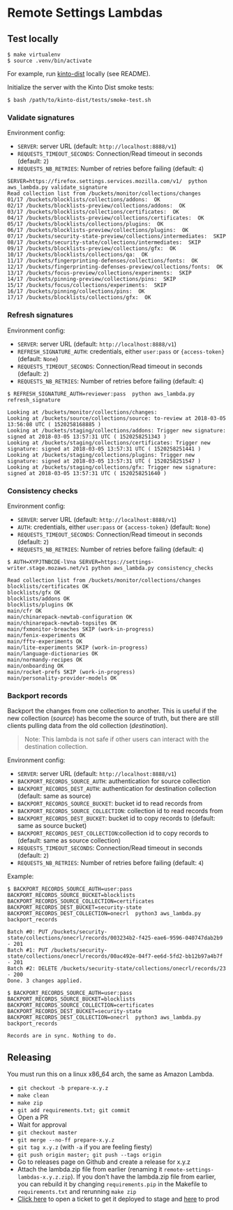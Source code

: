 # Remote Settings Lambdas

## Test locally

```
$ make virtualenv
$ source .venv/bin/activate
```

For example, run [kinto-dist](https://github.com/Kinto/kinto-dist/) locally (see README).

Initialize the server with the Kinto Dist smoke tests:

```
$ bash /path/to/kinto-dist/tests/smoke-test.sh
```

### Validate signatures

Environment config:

- ``SERVER``: server URL (default: ``http://localhost:8888/v1``)
- ``REQUESTS_TIMEOUT_SECONDS``: Connection/Read timeout in seconds (default: ``2``)
- ``REQUESTS_NB_RETRIES``: Number of retries before failing (default: ``4``)

```
SERVER=https://firefox.settings.services.mozilla.com/v1/  python aws_lambda.py validate_signature
Read collection list from /buckets/monitor/collections/changes
01/17 /buckets/blocklists/collections/addons:  OK
02/17 /buckets/blocklists-preview/collections/addons:  OK
03/17 /buckets/blocklists/collections/certificates:  OK
04/17 /buckets/blocklists-preview/collections/certificates:  OK
05/17 /buckets/blocklists/collections/plugins:  OK
06/17 /buckets/blocklists-preview/collections/plugins:  OK
07/17 /buckets/security-state-preview/collections/intermediates:  SKIP
08/17 /buckets/security-state/collections/intermediates:  SKIP
09/17 /buckets/blocklists-preview/collections/gfx:  OK
10/17 /buckets/blocklists/collections/qa:  OK
11/17 /buckets/fingerprinting-defenses/collections/fonts:  OK
12/17 /buckets/fingerprinting-defenses-preview/collections/fonts:  OK
13/17 /buckets/focus-preview/collections/experiments:  SKIP
14/17 /buckets/pinning-preview/collections/pins:  SKIP
15/17 /buckets/focus/collections/experiments:  SKIP
16/17 /buckets/pinning/collections/pins:  OK
17/17 /buckets/blocklists/collections/gfx:  OK

```

### Refresh signatures

Environment config:

- ``SERVER``: server URL (default: ``http://localhost:8888/v1``)
- ``REFRESH_SIGNATURE_AUTH``: credentials, either ``user:pass`` or ``{access-token}`` (default: ``None``)
- ``REQUESTS_TIMEOUT_SECONDS``: Connection/Read timeout in seconds (default: ``2``)
- ``REQUESTS_NB_RETRIES``: Number of retries before failing (default: ``4``)

```
$ REFRESH_SIGNATURE_AUTH=reviewer:pass  python aws_lambda.py refresh_signature

Looking at /buckets/monitor/collections/changes:
Looking at /buckets/source/collections/source: to-review at 2018-03-05 13:56:08 UTC ( 1520258168885 )
Looking at /buckets/staging/collections/addons: Trigger new signature: signed at 2018-03-05 13:57:31 UTC ( 1520258251343 )
Looking at /buckets/staging/collections/certificates: Trigger new signature: signed at 2018-03-05 13:57:31 UTC ( 1520258251441 )
Looking at /buckets/staging/collections/plugins: Trigger new signature: signed at 2018-03-05 13:57:31 UTC ( 1520258251547 )
Looking at /buckets/staging/collections/gfx: Trigger new signature: signed at 2018-03-05 13:57:31 UTC ( 1520258251640 )

```

### Consistency checks

Environment config:

- ``SERVER``: server URL (default: ``http://localhost:8888/v1``)
- ``AUTH``: credentials, either ``user:pass`` or ``{access-token}`` (default: ``None``)
- ``REQUESTS_TIMEOUT_SECONDS``: Connection/Read timeout in seconds (default: ``2``)
- ``REQUESTS_NB_RETRIES``: Number of retries before failing (default: ``4``)

```
$ AUTH=XYPJTNBCDE-lVna SERVER=https://settings-writer.stage.mozaws.net/v1 python aws_lambda.py consistency_checks

Read collection list from /buckets/monitor/collections/changes
blocklists/certificates OK
blocklists/gfx OK
blocklists/addons OK
blocklists/plugins OK
main/cfr OK
main/chinarepack-newtab-configuration OK
main/chinarepack-newtab-topsites OK
main/fxmonitor-breaches SKIP (work-in-progress)
main/fenix-experiments OK
main/fftv-experiments OK
main/lite-experiments SKIP (work-in-progress)
main/language-dictionaries OK
main/normandy-recipes OK
main/onboarding OK
main/rocket-prefs SKIP (work-in-progress)
main/personality-provider-models OK
```

### Backport records

Backport the changes from one collection to another. This is useful if the new collection (*source*) has become the source of truth,
but there are still clients pulling data from the old collection (*destination*).

> Note: This lambda is not safe if other users can interact with the destination collection.

Environment config:

- ``SERVER``: server URL (default: ``http://localhost:8888/v1``)
- ``BACKPORT_RECORDS_SOURCE_AUTH``: authentication for source collection
- ``BACKPORT_RECORDS_DEST_AUTH``: authentication for destination collection (default: same as source)
- ``BACKPORT_RECORDS_SOURCE_BUCKET``: bucket id to read records from
- ``BACKPORT_RECORDS_SOURCE_COLLECTION``: collection id to read records from
- ``BACKPORT_RECORDS_DEST_BUCKET``: bucket id to copy records to (default: same as source bucket)
- ``BACKPORT_RECORDS_DEST_COLLECTION``:collection id to copy records to (default: same as source collection)
- ``REQUESTS_TIMEOUT_SECONDS``: Connection/Read timeout in seconds (default: ``2``)
- ``REQUESTS_NB_RETRIES``: Number of retries before failing (default: ``4``)

Example:

```
$ BACKPORT_RECORDS_SOURCE_AUTH=user:pass BACKPORT_RECORDS_SOURCE_BUCKET=blocklists BACKPORT_RECORDS_SOURCE_COLLECTION=certificates BACKPORT_RECORDS_DEST_BUCKET=security-state BACKPORT_RECORDS_DEST_COLLECTION=onecrl  python3 aws_lambda.py backport_records

Batch #0: PUT /buckets/security-state/collections/onecrl/records/003234b2-f425-eae6-9596-040747dab2b9 - 201
Batch #1: PUT /buckets/security-state/collections/onecrl/records/00ac492e-04f7-ee6d-5fd2-bb12b97a4b7f - 201
Batch #2: DELETE /buckets/security-state/collections/onecrl/records/23 - 200
Done. 3 changes applied.

```

```
$ BACKPORT_RECORDS_SOURCE_AUTH=user:pass BACKPORT_RECORDS_SOURCE_BUCKET=blocklists BACKPORT_RECORDS_SOURCE_COLLECTION=certificates BACKPORT_RECORDS_DEST_BUCKET=security-state BACKPORT_RECORDS_DEST_COLLECTION=onecrl  python3 aws_lambda.py backport_records

Records are in sync. Nothing to do.

```


## Releasing

You must run this on a linux x86_64 arch, the same as Amazon Lambda.

- `git checkout -b prepare-x.y.z`
- `make clean`
- `make zip`
- `git add requirements.txt; git commit`
- Open a PR
- Wait for approval
- `git checkout master`
- `git merge --no-ff prepare-x.y.z`
- `git tag x.y.z` (with `-a` if you are feeling fiesty)
- `git push origin master; git push --tags origin`
- Go to releases page on Github and create a release for x.y.z
- Attach the lambda.zip file from earlier (renaming it
  `remote-settings-lambdas-x.y.z.zip`).  If you don't have the lambda.zip
  file from earlier, you can rebuild it by changing `requirements.pip`
  in the Makefile to `requirements.txt` and rerunning `make zip`
- [Click here][bugzilla-stage-link] to open a ticket to get it deployed to stage and [here][bugzilla-prod-link] to prod

[bugzilla-stage-link]: https://bugzilla.mozilla.org/enter_bug.cgi?comment=Please%20upgrade%20the%20lambda%20functions%20to%20use%20the%20last%20release%20of%20remote-settings-lambdas.%0D%0A%0D%0A%5BInsert%20a%20short%20description%20of%20the%20changes%20here.%5D%0D%0A%0D%0Ahttps%3A%2F%2Fgithub.com%2Fmozilla-services%2Fremote-settings-lambdas%2Freleases%2Ftag%2FX.Y.Z%0D%0A%0D%0AThanks%21&component=Operations%3A%20Storage&product=Cloud%20Services&qa_contact=chartjes%40mozilla.com&short_desc=Please%20deploy%20remote-settings-lambdas-X.Y.Z%20lambda%20function%20to%20STAGE

[bugzilla-prod-link]: https://bugzilla.mozilla.org/enter_bug.cgi?comment=Please%20upgrade%20the%20lambda%20functions%20to%20use%20the%20last%20release%20of%20remote-settings-lambdas.%0D%0A%0D%0A%5BInsert%20a%20short%20description%20of%20the%20changes%20here.%5D%0D%0A%0D%0Ahttps%3A%2F%2Fgithub.com%2Fmozilla-services%2Fremote-settings-lambdas%2Freleases%2Ftag%2FX.Y.Z%0D%0A%0D%0AThanks%21&component=Operations%3A%20Storage&product=Cloud%20Services&qa_contact=chartjes%40mozilla.com&short_desc=Please%20deploy%20remote-settings-lambdas-X.Y.Z%20lambda%20function%20to%20PROD

